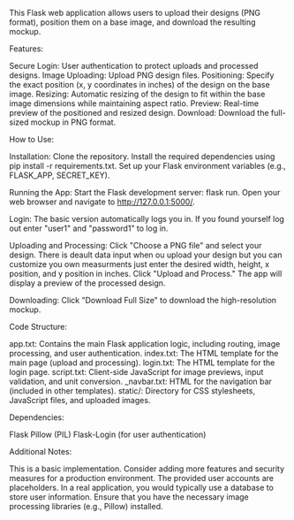 This Flask web application allows users to upload their designs (PNG format), position them on a base image, and download the resulting mockup.

Features:

Secure Login: User authentication to protect uploads and processed designs.
Image Uploading: Upload PNG design files.
Positioning: Specify the exact position (x, y coordinates in inches) of the design on the base image.
Resizing: Automatic resizing of the design to fit within the base image dimensions while maintaining aspect ratio.
Preview: Real-time preview of the positioned and resized design.
Download: Download the full-sized mockup in PNG format.

How to Use:

Installation:
Clone the repository.
Install the required dependencies using pip install -r requirements.txt.
Set up your Flask environment variables (e.g., FLASK_APP, SECRET_KEY).

Running the App:
Start the Flask development server: flask run.
Open your web browser and navigate to http://127.0.0.1:5000/.

Login:
The basic version automatically logs you in.
If you found yourself log out enter "user1" and "password1" to log in.

Uploading and Processing:
Click "Choose a PNG file" and select your design.
There is deault data input when ou upload your design but you can customize you own measurments just enter the desired width, height, x position, and y position in inches.
Click "Upload and Process."
The app will display a preview of the processed design.

Downloading:
Click "Download Full Size" to download the high-resolution mockup.

Code Structure:

app.txt: Contains the main Flask application logic, including routing, image processing, and user authentication.
index.txt: The HTML template for the main page (upload and processing).
login.txt: The HTML template for the login page.
script.txt: Client-side JavaScript for image previews, input validation, and unit conversion.
_navbar.txt: HTML for the navigation bar (included in other templates).
static/: Directory for CSS stylesheets, JavaScript files, and uploaded images.

Dependencies:

Flask
Pillow (PIL)
Flask-Login (for user authentication)

Additional Notes:

This is a basic implementation. Consider adding more features and security measures for a production environment.
The provided user accounts are placeholders. In a real application, you would typically use a database to store user information.
Ensure that you have the necessary image processing libraries (e.g., Pillow) installed.
